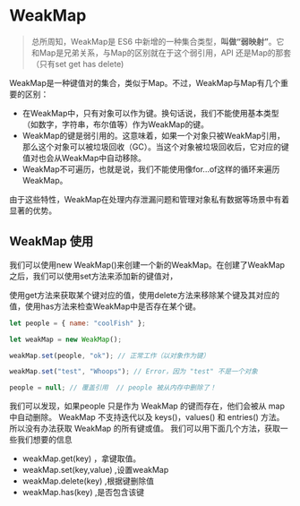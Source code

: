 # WeakMap

> 总所周知，WeakMap是 ES6 中新增的一种集合类型，**叫做“弱映射”**。它和Map是兄弟关系，与Map的区别就在于这个弱引用，API 还是Map的那套（只有set get has delete)


WeakMap是一种键值对的集合，类似于Map。不过，WeakMap与Map有几个重要的区别：

- 在WeakMap中，只有对象可以作为键。换句话说，我们不能使用基本类型（如数字，字符串，布尔值等）作为WeakMap的键。
- WeakMap的键是弱引用的。这意味着，如果一个对象只被WeakMap引用，那么这个对象可以被垃圾回收（GC）。当这个对象被垃圾回收后，它对应的键值对也会从WeakMap中自动移除。
- WeakMap不可遍历，也就是说，我们不能使用像for...of这样的循环来遍历WeakMap。

由于这些特性，WeakMap在处理内存泄漏问题和管理对象私有数据等场景中有着显著的优势。

## WeakMap 使用

我们可以使用new WeakMap()来创建一个新的WeakMap。在创建了WeakMap之后，我们可以使用set方法来添加新的键值对，

使用get方法来获取某个键对应的值，使用delete方法来移除某个键及其对应的值，使用has方法来检查WeakMap中是否存在某个键。

```js
let people = { name: "coolFish" };

let weakMap = new WeakMap();

weakMap.set(people, "ok"); // 正常工作（以对象作为键）

weakMap.set("test", "Whoops"); // Error，因为 "test" 不是一个对象

people = null; // 覆盖引用  // people 被从内存中删除了！
```

我们可以发现，如果people 只是作为 WeakMap 的键而存在，他们会被从 map 中自动删除。
WeakMap 不支持迭代以及 keys()，values() 和 entries() 方法。所以没有办法获取 WeakMap 的所有键或值。
我们可以用下面几个方法，获取一些我们想要的信息

- weakMap.get(key) ，拿键取值。
- weakMap.set(key,value)  ,设置weakMap
- weakMap.delete(key)  ,根据键删除值
- weakMap.has(key)  ,是否包含该键

